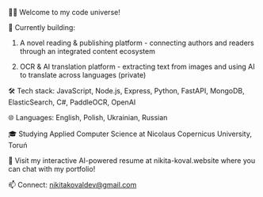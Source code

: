 👨‍💻 Welcome to my code universe!

🚀 Currently building:<br>

1. A novel reading & publishing platform - connecting authors and readers through an integrated content ecosystem  <br>
   
2. OCR & AI translation platform - extracting text from images and using AI to translate across languages (private)
   
🛠️ Tech stack: JavaScript, Node.js, Express, Python, FastAPI, MongoDB, ElasticSearch, C#, PaddleOCR, OpenAI <br>

🌐 Languages: English, Polish, Ukrainian, Russian

🎓 Studying Applied Computer Science at Nicolaus Copernicus University, Toruń

🔗 Visit my interactive AI-powered resume at nikita-koval.website where you can chat with my portfolio!

📫 Connect: nikitakovaldev@gmail.com
